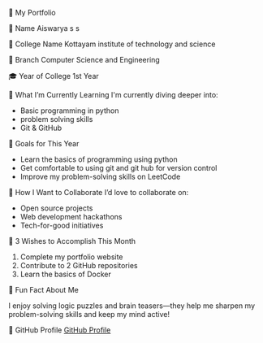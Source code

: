  🌟 My Portfolio
 
👤 Name
Aiswarya s s

 🏫 College Name
Kottayam institute of technology and science 

 🧠 Branch
Computer Science and Engineering

🎓 Year of College
1st Year



 🌱 What I’m Currently Learning
I'm currently diving deeper into:
- Basic programming in python 
- problem solving skills 
- Git & GitHub



🎯 Goals for This Year
- Learn the basics of programming using python
- Get comfortable to using git and git hub for version control 
- Improve my problem-solving skills on LeetCode



🤝 How I Want to Collaborate
I’d love to collaborate on:
- Open source projects
- Web development hackathons
- Tech-for-good initiatives


 📅 3 Wishes to Accomplish This Month
1. Complete my portfolio website
2. Contribute to 2 GitHub repositories
3. Learn the basics of Docker


 💬 Fun Fact About Me

I enjoy solving logic puzzles and brain teasers—they help me sharpen my problem-solving skills and keep my mind active!


🔗 GitHub Profile
[GitHub Profile](https://github.com/aiswarya-ss)
